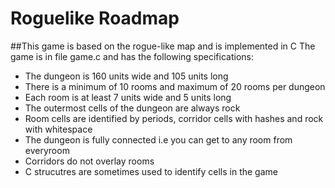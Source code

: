 # Roguelike Roadmap
##This game is based on the rogue-like map and is implemented in C
The game is in file game.c and has the following specifications: 
* The dungeon is 160 units wide and 105 units long
* There is a minimum of 10 rooms and maximum of 20 rooms per dungeon
* Each room is at least 7 units wide and 5 units long
* The outermost cells of the dungeon are always rock
* Room cells are identified by periods, corridor cells with hashes and rock with whitespace
* The dungeon is fully connected i.e you can get to any room from everyroom
* Corridors do not overlay rooms
* C strucutres are sometimes used to identify cells in the game

